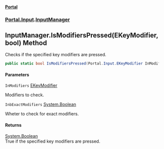 #### [Portal](index.md 'index')
### [Portal.Input](Portal.Input.md 'Portal.Input').[InputManager](InputManager.md 'Portal.Input.InputManager')

## InputManager.IsModifiersPressed(EKeyModifier, bool) Method

Checks if the specified key modifiers are pressed.

```csharp
public static bool IsModifiersPressed(Portal.Input.EKeyModifier InModifiers, bool InbExactModifiers);
```
#### Parameters

<a name='Portal.Input.InputManager.IsModifiersPressed(Portal.Input.EKeyModifier,bool).InModifiers'></a>

`InModifiers` [EKeyModifier](EKeyModifier.md 'Portal.Input.EKeyModifier')

Modifiers to check.

<a name='Portal.Input.InputManager.IsModifiersPressed(Portal.Input.EKeyModifier,bool).InbExactModifiers'></a>

`InbExactModifiers` [System.Boolean](https://docs.microsoft.com/en-us/dotnet/api/System.Boolean 'System.Boolean')

Wheter to check for exact modifiers.

#### Returns
[System.Boolean](https://docs.microsoft.com/en-us/dotnet/api/System.Boolean 'System.Boolean')  
True if the specified key modifiers are pressed.